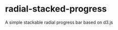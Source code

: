 radial-stacked-progress
=======================

A simple stackable radial progress bar based on d3.js
